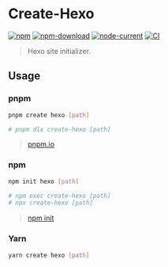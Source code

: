 # Create-Hexo

[![npm](https://img.shields.io/npm/v/create-hexo?style=flat-square)](https://www.npmjs.com/package/create-hexo)
[![npm-download](https://img.shields.io/npm/dm/create-hexo)](https://www.npmjs.com/package/create-hexo)
[![node-current](https://img.shields.io/node/v/create-hexo)](https://nodejs.org/)
[![CI](https://github.com/uiolee/create-hexo/actions/workflows/ci.yml/badge.svg?branch=main&event=push)](https://github.com/uiolee/create-hexo/actions/workflows/ci.yml?query=event%3Apush+branch%3Amain)

> Hexo site initializer.

## Usage

### pnpm

```bash
pnpm create hexo [path]

# pnpm dlx create-hexo [path]
```

> [pnpm.io](https://pnpm.io/)

### npm

```bash
npm init hexo [path]

# npm exec create-hexo [path]
# npx create-hexo [path]
```

> [npm init](https://docs.npmjs.com/cli/commands/npm-init)

### Yarn

```bash
yarn create hexo [path]
```
